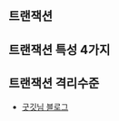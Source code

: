 ## 트랜잭션



## 트랜잭션 특성 4가지



## 트랜잭션 격리수준

- [굿깃님 블로그](https://goodgid.github.io/Transaction-Isolation-Level/)